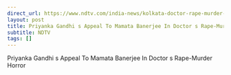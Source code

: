 ```yaml
---
direct_url: https://www.ndtv.com/india-news/kolkata-doctor-rape-murder-rg-kar-medical-college-and-hospital-priyanka-gandhis-appeal-to-mamata-banerjee-in-doctors-rape-murder-horror-6320964
layout: post
title: Priyanka Gandhi s Appeal To Mamata Banerjee In Doctor s Rape-Murder Horror
subtitle: NDTV
tags: []
---
```


Priyanka Gandhi s Appeal To Mamata Banerjee In Doctor s Rape-Murder Horror
